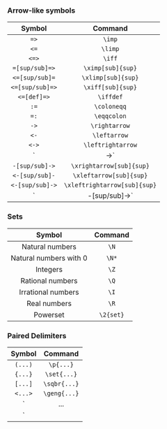 ### Arrow-like symbols

|     Symbol      |           Command            |
|:---------------:|:----------------------------:|
|      `=>`       |            `\imp`            |
|      `<=`       |           `\limp`            |
|      `<=>`      |            `\iff`            |
| `=[sup/sub]=>`  |      `\ximp[sub]{sup}`       |
| `<=[sup/sub]=`  |      `\xlimp[sub]{sup}`      |
| `<=[sup/sub]=>` |      `\xiff[sub]{sup}`       |
|   `<=[def]=>`   |          `\iffdef`           |
|      `:=`       |         `\coloneqq`          |
|      `=:`       |         `\eqqcolon`          |
|      `->`       |        `\rightarrow`         |
|      `<-`       |         `\leftarrow`         |
|      `<->`      |      `\leftrightarrow`       |
|      `|->`      |          `\mapsto`           |
| `-[sup/sub]->`  |   `\xrightarrow[sub]{sup}`   |
| `<-[sup/sub]-`  |   `\xleftarrow[sub]{sup}`    |
| `<-[sup/sub]->` | `\xleftrightarrow[sub]{sup}` |
| `|-[sup/sub]->` |     `\xmapsto[sub]{sup}`     |


### Sets

|         Symbol         |  Command  |
|:----------------------:|:---------:|
|    Natural numbers     |   `\N`    |
| Natural numbers with 0 |   `\N*`   |
|        Integers        |   `\Z`    |
|    Rational numbers    |   `\Q`    |
|   Irrational numbers   |   `\I`    |
|      Real numbers      |   `\R`    |
|        Powerset        | `\2{set}` |


### Paired Delimiters

|  Symbol   |   Command    |
|:---------:|:------------:|
|  `(...)`  |  `\p{...}`   |
|  `{...}`  | `\set{...}`  |
|  `[...]`  | `\sqbr{...}` |
|  `<...>`  | `\geng{...}` |
|  `|...|`  | `\abs{...}`  |
| `||...||` | `\norm{...}` |